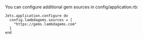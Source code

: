 You can configure additional gem sources in config/application.rb:

    Jets.application.configure do
      config.lambdagems.sources = [
        "https://gems.lambdagems.com"
      ]
    end